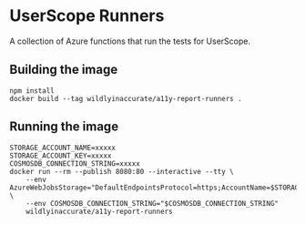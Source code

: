 # UserScope Runners

A collection of Azure functions that run the tests for UserScope.

## Building the image

```
npm install
docker build --tag wildlyinaccurate/a11y-report-runners .
```

## Running the image

```
STORAGE_ACCOUNT_NAME=xxxxx
STORAGE_ACCOUNT_KEY=xxxxx
COSMOSDB_CONNECTION_STRING=xxxxx
docker run --rm --publish 8080:80 --interactive --tty \
    --env AzureWebJobsStorage="DefaultEndpointsProtocol=https;AccountName=$STORAGE_ACCOUNT_NAME;AccountKey=$STORAGE_ACCOUNT_KEY;EndpointSuffix=core.windows.net" \
    --env COSMOSDB_CONNECTION_STRING="$COSMOSDB_CONNECTION_STRING"
    wildlyinaccurate/a11y-report-runners
```

